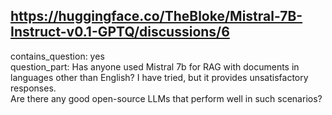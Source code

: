 ## https://huggingface.co/TheBloke/Mistral-7B-Instruct-v0.1-GPTQ/discussions/6

contains_question: yes  
question_part: Has anyone used Mistral 7b for RAG with documents in languages other than English? I have tried, but it provides unsatisfactory responses.  
Are there any good open-source LLMs that perform well in such scenarios?